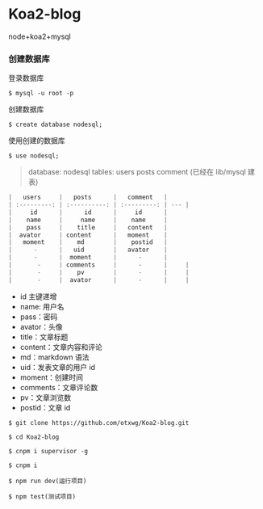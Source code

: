 # Koa2-blog

node+koa2+mysql

### 创建数据库

登录数据库

```
$ mysql -u root -p
```

创建数据库

```
$ create database nodesql;
```

使用创建的数据库

```
$ use nodesql;
```

> database: nodesql tables: users posts comment (已经在 lib/mysql 建表)

```js
|   users     |   posts      |   comment   |
| :---------: | :----------: | :---------: | --- |
|     id      |      id      |     id      |
|    name     |     name     |    name     |
|    pass     |    title     |   content   |
|  avator     | content      |   moment    |
|   moment    |    md        |    postid   |
|      -      |   uid        |   avator    |
|      -      |  moment      |      -      |
|       -     | comments     |      -      |     |
|       -     |    pv        |      -      |     |
|       -     |  avator      |      -      |     |
```

- id 主键递增
- name: 用户名
- pass：密码
- avator：头像
- title：文章标题
- content：文章内容和评论
- md：markdown 语法
- uid：发表文章的用户 id
- moment：创建时间
- comments：文章评论数
- pv：文章浏览数
- postid：文章 id

```
$ git clone https://github.com/otxwg/Koa2-blog.git
```

```
$ cd Koa2-blog
```

```
$ cnpm i supervisor -g
```

```
$ cnpm i
```

```
$ npm run dev(运行项目)
```

```
$ npm test(测试项目)
```
